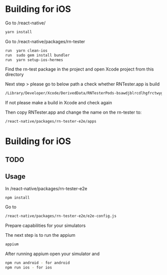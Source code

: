 # Building for iOS

Go to /react-native/

```bash
yarn install
```

Go to /react-native/packages/rn-tester

```bash
run  yarn clean-ios
run  sudo gem install bundler
run  yarn setup-ios-hermes
```

Find the rn-test package in the project and open Xcode project from this directory

Next step > please go to below path a check whether RNTester.app is build

```bash
/Library/Developer/Xcode/DerivedData/RNTesterPods-bsawdjblrcdlhgfrctwygarhgejt/Build/Products/Debug-iphonesimulator
```

If not please make a build in Xcode and check again

Then copy RNTester.app and change the name on the rn-tester to:

```bash
/react-native/packages/rn-tester-e2e/apps
```

# Building for iOS

## TODO

## Usage

In /react-native/packages/rn-tester-e2e

```bash
npm install
```

Go to
```bash
/react-native/packages/rn-tester-e2e/e2e-config.js
```
Prepare capabilities for your simulators

The next step is to run the appium

```bash
appium
```

After running appium open your simulator and

```bash
npm run android - for android
npm run ios - for ios
```


